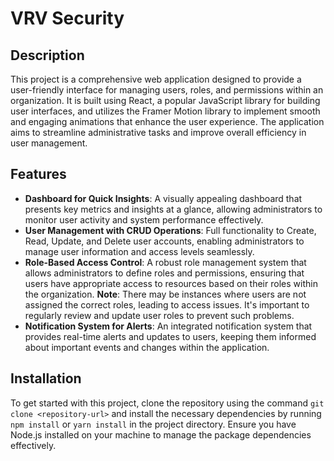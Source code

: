 # VRV Security

## Description
This project is a comprehensive web application designed to provide a user-friendly interface for managing users, roles, and permissions within an organization. It is built using React, a popular JavaScript library for building user interfaces, and utilizes the Framer Motion library to implement smooth and engaging animations that enhance the user experience. The application aims to streamline administrative tasks and improve overall efficiency in user management.

## Features
- **Dashboard for Quick Insights**: A visually appealing dashboard that presents key metrics and insights at a glance, allowing administrators to monitor user activity and system performance effectively.
- **User Management with CRUD Operations**: Full functionality to Create, Read, Update, and Delete user accounts, enabling administrators to manage user information and access levels seamlessly.
- **Role-Based Access Control**: A robust role management system that allows administrators to define roles and permissions, ensuring that users have appropriate access to resources based on their roles within the organization. **Note**: There may be instances where users are not assigned the correct roles, leading to access issues. It's important to regularly review and update user roles to prevent such problems.
- **Notification System for Alerts**: An integrated notification system that provides real-time alerts and updates to users, keeping them informed about important events and changes within the application.

## Installation
To get started with this project, clone the repository using the command `git clone <repository-url>` and install the necessary dependencies by running `npm install` or `yarn install` in the project directory. Ensure you have Node.js installed on your machine to manage the package dependencies effectively.
